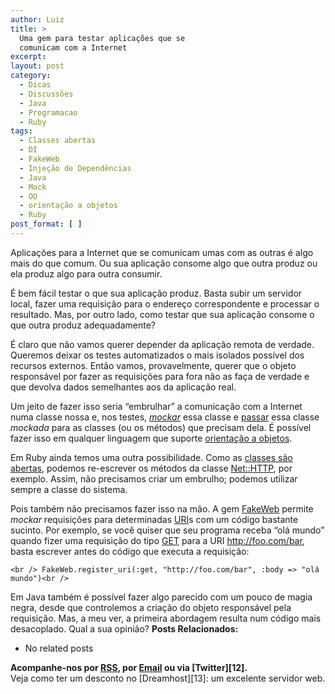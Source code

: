 ```yaml
---
author: Luiz
title: >
  Uma gem para testar aplicações que se
  comunicam com a Internet
excerpt:
layout: post
category:
  - Dicas
  - Discussões
  - Java
  - Programacao
  - Ruby
tags:
  - Classes abertas
  - DI
  - FakeWeb
  - Injeção de Dependências
  - Java
  - Mock
  - OO
  - orientação a objetos
  - Ruby
post_format: [ ]
---
```

Aplicações para a Internet que se comunicam umas com as outras é algo mais do que comum. Ou sua aplicação consome algo que outra produz ou ela produz algo para outra consumir.

É bem fácil testar o que sua aplicação produz. Basta subir um servidor local, fazer uma requisição para o endereço correspondente e processar o resultado. Mas, por outro lado, como testar que sua aplicação consome o que outra produz adequadamente?

É claro que não vamos querer depender da aplicação remota de verdade. Queremos deixar os testes automatizados o mais isolados possível dos recursos externos. Então vamos, provavelmente, querer que o objeto responsável por fazer as requisições para fora não as faça de verdade e que devolva dados semelhantes aos da aplicação real.

Um jeito de fazer isso seria “embrulhar” a comunicação com a Internet numa classe nossa e, nos testes, *[mockar][1]* essa classe e [passar][2] essa classe *mockada* para as classes (ou os métodos) que precisam dela. É possível fazer isso em qualquer linguagem que suporte [orientação a objetos][3].

Em Ruby ainda temos uma outra possibilidade. Como as [classes são abertas][4], podemos re-escrever os métodos da classe [Net::HTTP][5], por exemplo. Assim, não precisamos criar um embrulho; podemos utilizar sempre a classe do sistema.

Pois também não precisamos fazer isso na mão. A gem [FakeWeb][6] permite *mockar* requisições para determinadas [URI][7]s com um código bastante sucinto. Por exemplo, se você quiser que seu programa receba “olá mundo” quando fizer uma requisição do tipo [GET][8] para a URI http://foo.com/bar, basta escrever antes do código que executa a requisição:

`<br />
FakeWeb.register_uri(:get, "http://foo.com/bar", :body => "olá mundo")<br />
`

Em Java também é possível fazer algo parecido com um pouco de magia negra, desde que controlemos a criação do objeto responsável pela requisição. Mas, a meu ver, a primeira abordagem resulta num código mais desacoplado. Qual a sua opinião? 
**Posts Relacionados:** 
*   No related posts









**Acompanhe-nos por [ RSS][10], por [Email][11] ou via [Twitter][12].**  
Veja como ter um desconto no [Dreamhost][13]: um excelente servidor web.

 [1]: http://pt.wikipedia.org/wiki/Mock_Object
 [2]: http://pt.wikipedia.org/wiki/Inje%C3%A7%C3%A3o_de_depend%C3%AAncia
 [3]: http://pt.wikipedia.org/wiki/Orienta%C3%A7%C3%A3o_a_objetos
 [4]: http://andersonleiteblog.wordpress.com/2010/02/09/metaprogramacao-ruby-object-model/
 [5]: http://ruby-doc.org/core/classes/Net/HTTP.html
 [6]: http://fakeweb.rubyforge.org/
 [7]: http://pt.wikipedia.org/wiki/URI
 [8]: http://pt.wikipedia.org/wiki/Hypertext_Transfer_Protocol#M.C3.A9todos
 [9]: https://twitter.com/share
 [10]: http://feeds.feedburner.com/VidaGeek
 [11]: http://feedburner.google.com/fb/a/mailverify?uri=VidaGeek&loc=pt_BR


